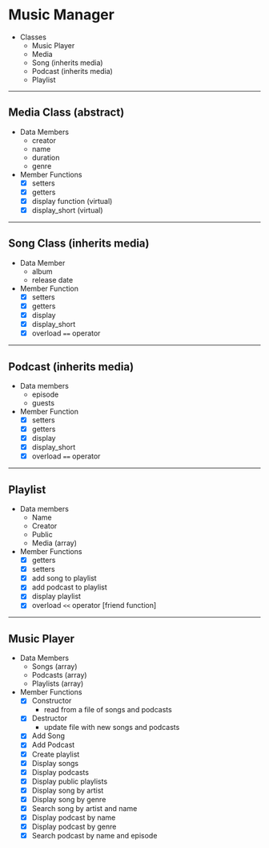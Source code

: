 # Music Manager
- Classes
    - Music Player
    - Media
    - Song (inherits media)
    - Podcast (inherits media)
    - Playlist
---
## Media Class (abstract)
- Data Members
    - creator
    - name
    - duration
    - genre
- Member Functions
    - [x] setters
    - [x] getters
    - [x] display function (virtual)
    - [x] display_short (virtual)

---
## Song Class (inherits media)
- Data Member
    - album
    - release date
- Member Function
    - [x] setters
    - [x] getters
    - [x] display
    - [x] display_short
    - [x] overload `==` operator

---
## Podcast (inherits media)
- Data members
    - episode
    - guests
- Member Function
    - [x] setters
    - [x] getters
    - [x] display
    - [x] display_short
    - [x] overload `==` operator

---
## Playlist 
- Data members
    - Name
    - Creator
    - Public
    - Media (array)
- Member Functions
    - [x] getters
    - [x] setters
    - [x] add song to playlist
    - [x] add podcast to playlist
    - [x] display playlist
    - [x] overload `<<` operator [friend function]
---
## Music Player
- Data Members
    - Songs (array)
    - Podcasts (array)
    - Playlists (array)
- Member Functions
    - [x] Constructor
        - read from a file of songs and podcasts
    - [x] Destructor
        - update file with new songs and podcasts
    - [x] Add Song
    - [x] Add Podcast
    - [x] Create playlist
    - [x] Display songs
    - [x] Display podcasts
    - [x] Display public playlists
    - [x] Display song by artist
    - [x] Display song by genre
    - [x] Search song by artist and name
    - [x] Display podcast by name
    - [x] Display podcast by genre
    - [x] Search podcast by name and episode